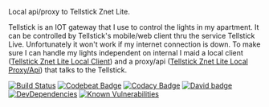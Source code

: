 Local api/proxy to Tellstick Znet Lite.

Tellstick is an IOT gateway that I use to control the lights in my apartment. It can be controlled by Tellstick's mobile/web client thru the service Tellstick Live. Unfortunately it won't work if my internet connection is down. To make sure I can handle my lights independent on internal I maid a local client ([Tellstick Znet Lite Local Client](https://github.com/ropaolle/tellstick-znet-lite-local)) and a proxy/api ([Tellstick Znet Lite Local Proxy/Api](https://github.com/ropaolle/tellstick-znet-lite-local-api)) that talks to the Tellstick.

[![Build Status](https://travis-ci.org/ropaolle/tellstick-znet-lite-local-api.svg?branch=master)](https://travis-ci.org/ropaolle/tellstick-znet-lite-local-api)
[![Codebeat Badge](https://codebeat.co/badges/3f625aac-2701-41b1-954b-a83baf42ab2e)](https://codebeat.co/projects/github-com-ropaolle-tellstick-znet-lite-local-api-master)
[![Codacy Badge](https://api.codacy.com/project/badge/Grade/c589a35dd9af482ebf790b20592a6115)](https://www.codacy.com/app/ropaolle/tellstick-znet-lite-local-api?utm_source=github.com&utm_medium=referral&utm_content=ropaolle/tellstick-znet-lite-local-api&utm_campaign=Badge_Grade)
[![David badge](https://david-dm.org/ropaolle/tellstick-znet-lite-local-api.svg)](https://david-dm.org/ropaolle/tellstick-znet-lite-local-api)
[![DevDependencies](https://img.shields.io/david/dev/ropaolle/tellstick-znet-lite-local-api.svg)](https://david-dm.org/ropaolle/tellstick-znet-lite-local-api#info=devDependencies&view=list)
[![Known Vulnerabilities](https://snyk.io/test/github/ropaolle/tellstick-znet-lite-local-api/badge.svg)](https://snyk.io/test/github/ropaolle/tellstick-znet-lite-local-api)
